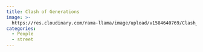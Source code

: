 ```yaml
---
title: Clash of Generations
image: >-
  https://res.cloudinary.com/rama-llama/image/upload/v1584640769/Clash_of_generations_qxg5vz.jpg
categories:
  - People
  - street
---
```

